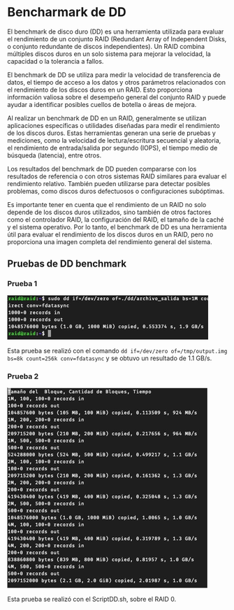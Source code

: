 # Bencharmark de DD

El benchmark de disco duro (DD) es una herramienta utilizada para evaluar el rendimiento de un conjunto RAID (Redundant Array of Independent Disks, o conjunto redundante de discos independientes). Un RAID combina múltiples discos duros en un solo sistema para mejorar la velocidad, la capacidad o la tolerancia a fallos.

El benchmark de DD se utiliza para medir la velocidad de transferencia de datos, el tiempo de acceso a los datos y otros parámetros relacionados con el rendimiento de los discos duros en un RAID. Esto proporciona información valiosa sobre el desempeño general del conjunto RAID y puede ayudar a identificar posibles cuellos de botella o áreas de mejora.

Al realizar un benchmark de DD en un RAID, generalmente se utilizan aplicaciones específicas o utilidades diseñadas para medir el rendimiento de los discos duros. Estas herramientas generan una serie de pruebas y mediciones, como la velocidad de lectura/escritura secuencial y aleatoria, el rendimiento de entrada/salida por segundo (IOPS), el tiempo medio de búsqueda (latencia), entre otros.

Los resultados del benchmark de DD pueden compararse con los resultados de referencia o con otros sistemas RAID similares para evaluar el rendimiento relativo. También pueden utilizarse para detectar posibles problemas, como discos duros defectuosos o configuraciones subóptimas.

Es importante tener en cuenta que el rendimiento de un RAID no solo depende de los discos duros utilizados, sino también de otros factores como el controlador RAID, la configuración del RAID, el tamaño de la caché y el sistema operativo. Por lo tanto, el benchmark de DD es una herramienta útil para evaluar el rendimiento de los discos duros en un RAID, pero no proporciona una imagen completa del rendimiento general del sistema.

## Pruebas de DD benchmark

### Prueba 1

![Prueba 1](./img/PruebaInicialDD.jpg)

Esta prueba se realizó con el comando `dd if=/dev/zero of=/tmp/output.img bs=8k count=256k conv=fdatasync` y se obtuvo un resultado de 1.1 GB/s.

### Prueba 2

![Prueba 2](./img/PruebaFinalDD.jpg)

Esta prueba se realizó con el ScriptDD.sh, sobre el RAID 0.
